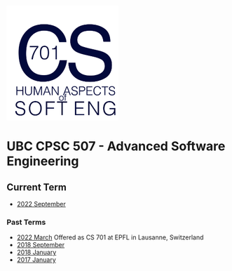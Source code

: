 <img src="logo.png" width="256px" alt="CPSC 507 Advanced Software Engineering">

# UBC CPSC 507 - Advanced Software Engineering

## Current Term

* [2022 September](https://github.com/ubccpsc/507/tree/2022sept)

### Past Terms

* [2022 March](https://github.com/ubccpsc/507/tree/2022mar) Offered as CS 701 at EPFL in Lausanne, Switzerland
* [2018 September](https://github.com/ubccpsc/507/tree/2018sept)
* [2018 January](https://github.com/ubccpsc/507/tree/2018jan)
* [2017 January](https://github.com/ubccpsc/507/tree/2017jan)


